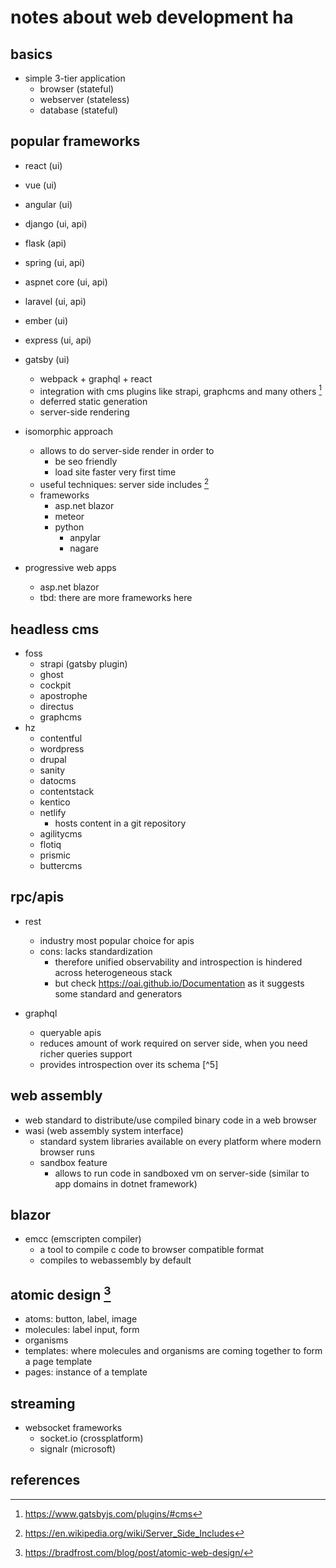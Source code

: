# notes about web development ha

## basics

- simple 3-tier application
  - browser (stateful)
  - webserver (stateless)
  - database (stateful)


## popular frameworks

- react (ui)
- vue (ui)
- angular (ui)
- django (ui, api)
- flask (api)
- spring (ui, api)
- aspnet core (ui, api)
- laravel (ui, api)
- ember (ui)
- express (ui, api)
- gatsby (ui)
  - webpack + graphql + react
  - integration with cms plugins like strapi, graphcms and many others [^1]
  - deferred static generation
  - server-side rendering 

- isomorphic approach
  - allows to do server-side render in order to
    - be seo friendly
    - load site faster very first time
  - useful techniques: server side includes [^3]
  - frameworks
    - asp.net blazor
    - meteor
    - python
      - anpylar
      - nagare

- progressive web apps
  - asp.net blazor
  - tbd: there are more frameworks here


## headless cms

- foss
  - strapi (gatsby plugin)
  - ghost
  - cockpit
  - apostrophe
  - directus
  - graphcms
- hz
  - contentful
  - wordpress
  - drupal
  - sanity
  - datocms
  - contentstack
  - kentico
  - netlify 
    - hosts content in a git repository
  - agilitycms
  - flotiq
  - prismic
  - buttercms


## rpc/apis

- rest
  - industry most popular choice for apis
  - cons: lacks standardization
    - therefore unified observability and introspection is hindered across heterogeneous stack
    - but check https://oai.github.io/Documentation as it suggests some standard and generators

- graphql
  - queryable apis
  - reduces amount of work required on server side, when you need richer queries support
  - provides introspection over its schema [^5]


## web assembly

- web standard to distribute/use compiled binary code in a web browser
- wasi (web assembly system interface)
  - standard system libraries available on every platform where modern browser runs
  - sandbox feature
    - allows to run code in sandboxed vm on server-side (similar to app domains in dotnet framework)


## blazor

- emcc (emscripten compiler)
  - a tool to compile c code to browser compatible format
  - compiles to webassembly by default


## atomic design [^2]

- atoms: button, label, image
- molecules: label input, form
- organisms
- templates: where molecules and organisms are coming together to form a page template
- pages: instance of a template


## streaming

- websocket frameworks
  - socket.io (crossplatform)
  - signalr (microsoft)


## references

[^1]: https://www.gatsbyjs.com/plugins/#cms
[^2]: https://bradfrost.com/blog/post/atomic-web-design/
[^3]: https://en.wikipedia.org/wiki/Server_Side_Includes
